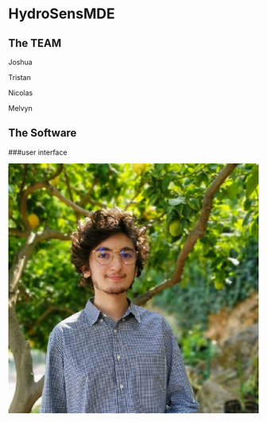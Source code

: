 # HydroSensMDE

## The TEAM

Joshua


Tristan


Nicolas


Melvyn

## The Software 

###user interface 

<p align="center">
  <img src="Media/melvyn.jpg">
</p>

